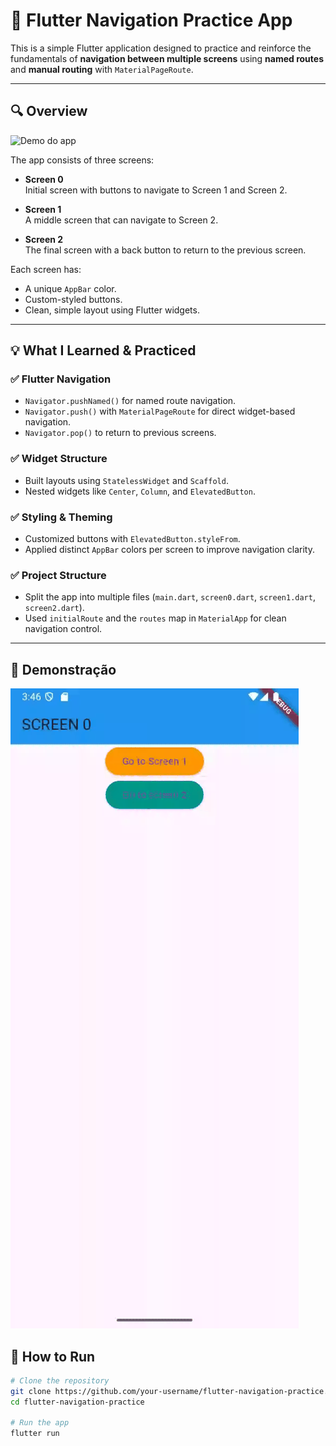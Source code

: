 # 📱 Flutter Navigation Practice App

This is a simple Flutter application designed to practice and reinforce the fundamentals of **navigation between multiple screens** using **named routes** and **manual routing** with `MaterialPageRoute`.

---

## 🔍 Overview
![Demo do app](https://media1.giphy.com/media/v1.Y2lkPTc5MGI3NjExcWhnczJoaDEyeG9kczRzb3k5NGdmNHBsN2dmcXQyMjY2cnJtbmZ0NCZlcD12MV9pbnRlcm5hbF9naWZfYnlfaWQmY3Q9Zw/d4THTLmukmvS5xahpx/giphy.gif)

The app consists of three screens:

- **Screen 0**  
  Initial screen with buttons to navigate to Screen 1 and Screen 2.

- **Screen 1**  
  A middle screen that can navigate to Screen 2.

- **Screen 2**  
  The final screen with a back button to return to the previous screen.

Each screen has:
- A unique `AppBar` color.
- Custom-styled buttons.
- Clean, simple layout using Flutter widgets.

---

## 💡 What I Learned & Practiced

### ✅ Flutter Navigation

- `Navigator.pushNamed()` for named route navigation.
- `Navigator.push()` with `MaterialPageRoute` for direct widget-based navigation.
- `Navigator.pop()` to return to previous screens.

### ✅ Widget Structure

- Built layouts using `StatelessWidget` and `Scaffold`.
- Nested widgets like `Center`, `Column`, and `ElevatedButton`.

### ✅ Styling & Theming

- Customized buttons with `ElevatedButton.styleFrom`.
- Applied distinct `AppBar` colors per screen to improve navigation clarity.

### ✅ Project Structure

- Split the app into multiple files (`main.dart`, `screen0.dart`, `screen1.dart`, `screen2.dart`).
- Used `initialRoute` and the `routes` map in `MaterialApp` for clean navigation control.

---
## 📱 Demonstração

![Demo do app](assets/demo.gif)

## 🚀 How to Run

```bash
# Clone the repository
git clone https://github.com/your-username/flutter-navigation-practice.git
cd flutter-navigation-practice

# Run the app
flutter run

